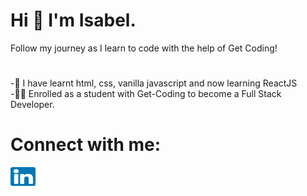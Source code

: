 # Hi 👋 I'm Isabel. 
Follow my journey as I learn to code with the help of Get Coding!
# 
-🌱  I have learnt html, css, vanilla javascript and now learning ReactJS\
-🧑‍💻 Enrolled as a student with Get-Coding to become a Full Stack Developer.
# Connect with me:
<a href="www.linkedin.com/in/isabel-mcilroy-851072240" target="_blank"><img align="center" src="images/linkedin-svgrepo-com.svg" alt="IsabelMcIlroy" height="30" width="40" /></a>